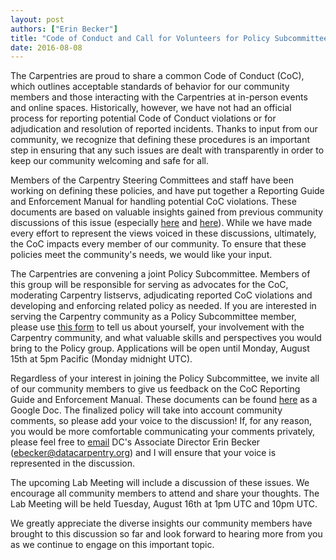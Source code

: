 ```yaml
---
layout: post
authors: ["Erin Becker"]
title: "Code of Conduct and Call for Volunteers for Policy Subcommittee"
date: 2016-08-08
---
```


The Carpentries are proud to share a common Code of Conduct (CoC), which outlines acceptable standards of behavior for our community members and those interacting with the Carpentries at in-person events and online spaces. Historically, however, we have not had an official process for reporting potential Code of Conduct violations or for adjudication and resolution of reported incidents. Thanks to input from our community, we recognize that defining these procedures is an important step in ensuring that any such issues are dealt with transparently in order to keep our community welcoming and safe for all. 

Members of the Carpentry Steering Committees and staff have been working on defining these policies, and have put together a Reporting Guide and Enforcement Manual for handling potential CoC violations. These documents are based on valuable insights gained from previous community discussions of this issue (especially [here](https://github.com/swcarpentry/board/issues/114) and [here](https://github.com/swcarpentry/board/issues/111)). While we have made every effort to represent the views voiced in these discussions, ultimately, the CoC impacts every member of our community. To ensure that these policies meet the community's needs, we would like your input. 

The Carpentries are convening a joint Policy Subcommittee. Members of this group will be responsible for serving as advocates for the CoC, moderating Carpentry listservs, adjudicating reported CoC violations and developing and enforcing related policy as needed. If you are interested in serving the Carpentry community as a Policy Subcommittee member, please use [this form](https://docs.google.com/forms/d/e/1FAIpQLSe44jFDJ6jGiIX1wTgdbo6Hy0s8FjZXa9Az6lHEzvuGbbJBQw/viewform?embedded=true) to tell us about yourself, your involvement with the Carpentry community, and what valuable skills and perspectives you would bring to the Policy group. Applications will be open until Monday, August 15th at 5pm Pacific (Monday midnight UTC).

Regardless of your interest in joining the Policy Subcommittee, we invite all of our community members to give us feedback on the CoC Reporting Guide and Enforcement Manual. These documents can be found [here](https://docs.google.com/document/d/1I3o8bEGcLfcfk6FkSOK8IBh5f1eodQqyca2ViUzm3DU/edit) as a Google Doc. The finalized policy will take into account community comments, so please add your voice to the discussion! If, for any reason, you would be more comfortable communicating your comments privately, please feel free to [email](mailto:ebecker@datacarpentry.org) DC's Associate Director Erin Becker (ebecker@datacarpentry.org) and I will ensure that your voice is represented in the discussion.

The upcoming Lab Meeting will include a discussion of these issues. We encourage all community members to attend and share your thoughts. The Lab Meeting will be held Tuesday, August 16th at 1pm UTC and 10pm UTC.

We greatly appreciate the diverse insights our community members have brought to this discussion so far and look forward to hearing more from you as we continue to engage on this important topic.
